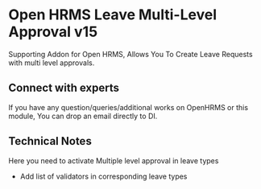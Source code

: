 Open HRMS Leave Multi-Level Approval v15
========================================
Supporting Addon for Open HRMS, Allows You To Create Leave Requests with multi level approvals.

Connect with experts
--------------------

If you have any question/queries/additional works on OpenHRMS or this module, You can drop an email directly to DI.

Technical Notes
---------------

Here you need to activate Multiple level approval in leave types
* Add list of validators in corresponding leave types



